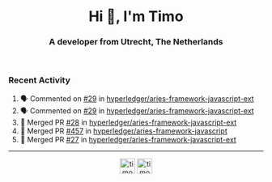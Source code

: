 <h1 align="center">Hi 👋, I'm Timo</h1>
<h3 align="center">A developer from Utrecht, The Netherlands</h3>
<br/>
<!-- https://github.com/rahuldkjain/github-profile-readme-generator --!>

<!--  <p align="left"><img src="https://github-readme-stats.vercel.app/api?username=timoglastra&show_icons=true&count_private=true&" alt="timoglastra" /></p> --!>

<!--
Github language stats
<p align="left"><img src="https://github-readme-stats.vercel.app/api/top-langs/?username=timoglastra&layout=compact" alt="timoglastra" /><p>
-->

<!-- Codestats language stats -->
<!-- <p align="left"><img src="https://codestats-readme.vercel.app/api/top-langs/?username=timoglastra&layout=compact&language_count=12" alt="timoglastra" /><p>    --!>
  
<h3>Recent Activity</h3>

<!--START_SECTION:activity-->
1. 🗣 Commented on [#29](https://github.com/hyperledger/aries-framework-javascript-ext/issues/29) in [hyperledger/aries-framework-javascript-ext](https://github.com/hyperledger/aries-framework-javascript-ext)
2. 🗣 Commented on [#29](https://github.com/hyperledger/aries-framework-javascript-ext/issues/29) in [hyperledger/aries-framework-javascript-ext](https://github.com/hyperledger/aries-framework-javascript-ext)
3. 🎉 Merged PR [#28](https://github.com/hyperledger/aries-framework-javascript-ext/pull/28) in [hyperledger/aries-framework-javascript-ext](https://github.com/hyperledger/aries-framework-javascript-ext)
4. 🎉 Merged PR [#457](https://github.com/hyperledger/aries-framework-javascript/pull/457) in [hyperledger/aries-framework-javascript](https://github.com/hyperledger/aries-framework-javascript)
5. 🎉 Merged PR [#27](https://github.com/hyperledger/aries-framework-javascript-ext/pull/27) in [hyperledger/aries-framework-javascript-ext](https://github.com/hyperledger/aries-framework-javascript-ext)
<!--END_SECTION:activity-->

---

<p align="center">
<a href="https://twitter.com/timoglastra" target="blank"><img align="center" src="https://cdn.jsdelivr.net/npm/simple-icons@3.0.1/icons/twitter.svg" alt="timoglastra" height="30" width="30" /></a>
<a href="https://linkedin.com/in/timoglastra" target="blank"><img align="center" src="https://cdn.jsdelivr.net/npm/simple-icons@3.0.1/icons/linkedin.svg" alt="timoglastra" height="30" width="30" /></a>
</p>




